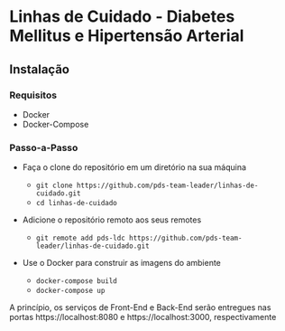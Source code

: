 # Linhas de Cuidado - Diabetes Mellitus e Hipertensão Arterial

## Instalação

### Requisitos
- Docker
- Docker-Compose

### Passo-a-Passo
- Faça o clone do repositório em um diretório na sua máquina
    - `git clone https://github.com/pds-team-leader/linhas-de-cuidado.git`
    - `cd linhas-de-cuidado`
    
- Adicione o repositório remoto aos seus remotes
    - `git remote add pds-ldc https://github.com/pds-team-leader/linhas-de-cuidado.git`
    
- Use o Docker para construir as imagens do ambiente
    - `docker-compose build`
    - `docker-compose up`
    
A princípio, os serviços de Front-End e Back-End serão entregues nas portas 
https://localhost:8080
e
https://localhost:3000, respectivamente
